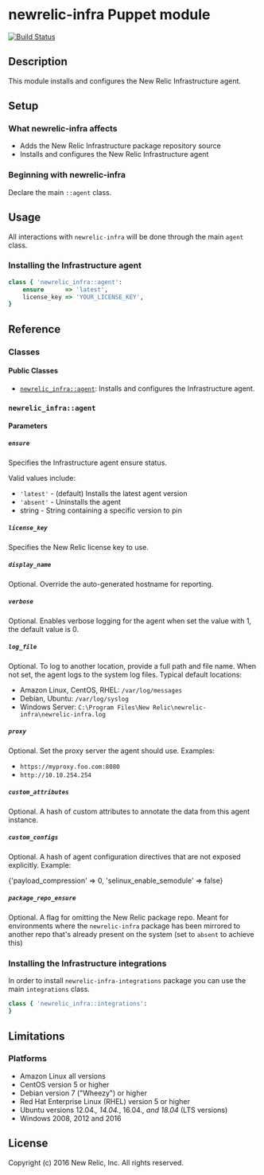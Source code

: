 # newrelic-infra Puppet module

[![Build Status](https://travis-ci.org/newrelic/infrastructure-agent-puppet.svg?branch=master)](https://travis-ci.org/newrelic/infrastructure-agent-puppet)

## Description

This module installs and configures the New Relic Infrastructure agent.

## Setup

### What newrelic-infra affects

* Adds the New Relic Infrastructure package repository source
* Installs and configures the New Relic Infrastructure agent

### Beginning with newrelic-infra

Declare the main `::agent` class.

## Usage

All interactions with `newrelic-infra` will be done through the main `agent` class.

### Installing the Infrastructure agent

```ruby
class { 'newrelic_infra::agent':
    ensure      => 'latest',
    license_key => 'YOUR_LICENSE_KEY',
}
```

## Reference

### Classes

#### Public Classes

* [`newrelic_infra::agent`](#newrelic_infraagent): Installs and configures the Infrastructure agent.

### `newrelic_infra::agent`

#### Parameters

##### `ensure`

Specifies the Infrastructure agent ensure status.

Valid values include:

* `'latest'` - (default) Installs the latest agent version
* `'absent'` - Uninstalls the agent
* string - String containing a specific version to pin

##### `license_key`

Specifies the New Relic license key to use.

##### `display_name`

Optional. Override the auto-generated hostname for reporting.

##### `verbose`

Optional. Enables verbose logging for the agent when set the value with 1, the default value is 0.

##### `log_file`

Optional. To log to another location, provide a full path and file name. When not set, the agent logs to the system log files.
Typical default locations:

* Amazon Linux, CentOS, RHEL: `/var/log/messages`
* Debian, Ubuntu: `/var/log/syslog`
* Windows Server: `C:\Program Files\New Relic\newrelic-infra\newrelic-infra.log`

##### `proxy`

Optional. Set the proxy server the agent should use. Examples:

* `https://myproxy.foo.com:8080`
* `http://10.10.254.254`

##### `custom_attributes`

Optional. A hash of custom attributes to annotate the data from this agent instance.

##### `custom_configs`

Optional. A hash of agent configuration directives that are not exposed explicitly. Example:

{'payload_compression' => 0, 'selinux_enable_semodule' => false}

##### `package_repo_ensure`

Optional. A flag for omitting the New Relic package repo. Meant for environments where the `newrelic-infra`
package has been mirrored to another repo that's already present on the system (set to `absent` to achieve this)

### Installing the Infrastructure integrations

In order to install `newrelic-infra-integrations` package you can use the main `integrations` class.

```ruby
class { 'newrelic_infra::integrations':
}
```

## Limitations

### Platforms

* Amazon Linux all versions
* CentOS version 5 or higher
* Debian version 7 ("Wheezy") or higher
* Red Hat Enterprise Linux (RHEL) version 5 or higher
* Ubuntu versions 12.04._, 14.04._, 16.04._, and 18.04_ (LTS versions)
* Windows 2008, 2012 and 2016

## License

Copyright (c) 2016 New Relic, Inc. All rights reserved.

